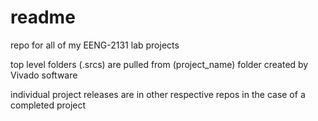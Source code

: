 # readme

repo for all of my EENG-2131 lab projects 

top level folders (.srcs) are pulled from (project_name) folder created by Vivado software

individual project releases are in other respective repos in the case of a completed project
